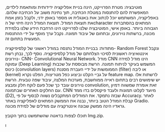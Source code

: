 מוטיבציה: 
מטרת הפרוייקט, הינה בניית אפליקציה ידידותית ומותאמת לילדים, המאפשרת להם להתנסות במטלת הכתיבה, תוך נתינת משוב על הכתיבה שלהם. באפליקציה, המשתמש יוכל לכתוב אות באנגלית או מספר באופן ידני, ולקבל בזמן אמת את תוצאת המודל. תוצאת המודל הינה חיזוי של הcharacter המתאים בהסתברות הגבוהה ביותר.
באופן אישי, המוטיבציה שלנו לפרוייקט הינו הרחבת הידע שלנו בלמידת מכונה, ברשתות נוירונים, ובתחום של עיבוד תמונה. נקבל ערך מוסף על ידי ההתנסות המעשית בתחום זה.

מתודות:
בבניית המודל נתנסה במודל ראשוני של קלסיפיקציה- Random Forest ונקבל אינטואיציה ראשונית לסיכוי הצלחתם של מודל קלסיפיקציה.
נוסף לכך, נבחן רשת נוירונים- CNN- Convolutional Neural Network. מודל CNN הינו מודל למידה עמוקה (Deep Learning) המשמש בעיקר לניתוח תמונה. הרשת מבוססת על שכבות כינוס (convolution layers) הממומשות על ידיי העברת מסננת (filter) או ליבה (kernel) על גביי הקלט וביצוע כפל מטריצות, הפלט נקרא feature map. לרשתות אלו יש שימושים רבים בתחום ראייה ממוחשבת, מערכות המלצה, עיבוד שפה טבעית. הרשת נוירונים עובד כך שכל פעם לוקח חלק ומבצע convolution, זאת אומרת שמשווה דמיון עם החלקים האחרים שבתמונה. CNN מיועד לקלוט תמונות ולעבד פיקסלים בדו ממד (D2), שבזה נתמקד.
את המודלים המתקבלים נשווה לבסוף על פי Accuracy.
לאחר קבלת המודל הטוב ביותר, נבנה את הממשק המתאים לאפליקציה באתר Gradio.
גראדיו הינה ממשק שבונה אינטרקציה עם מודלים של למידת מכונה.

תוכלו לצפות בדאטה שהשתמשנו בתוך הקובץ Img.zip.

ו 

